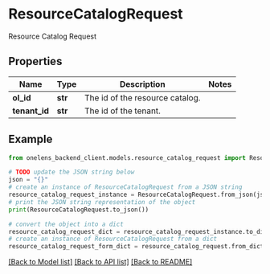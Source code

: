 # ResourceCatalogRequest

Resource Catalog Request

## Properties

Name | Type | Description | Notes
------------ | ------------- | ------------- | -------------
**ol_id** | **str** | The id of the resource catalog. | 
**tenant_id** | **str** | The id of the tenant. | 

## Example

```python
from onelens_backend_client.models.resource_catalog_request import ResourceCatalogRequest

# TODO update the JSON string below
json = "{}"
# create an instance of ResourceCatalogRequest from a JSON string
resource_catalog_request_instance = ResourceCatalogRequest.from_json(json)
# print the JSON string representation of the object
print(ResourceCatalogRequest.to_json())

# convert the object into a dict
resource_catalog_request_dict = resource_catalog_request_instance.to_dict()
# create an instance of ResourceCatalogRequest from a dict
resource_catalog_request_form_dict = resource_catalog_request.from_dict(resource_catalog_request_dict)
```
[[Back to Model list]](../README.md#documentation-for-models) [[Back to API list]](../README.md#documentation-for-api-endpoints) [[Back to README]](../README.md)


